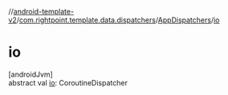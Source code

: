 //[android-template-v2](../../../index.md)/[com.rightpoint.template.data.dispatchers](../index.md)/[AppDispatchers](index.md)/[io](io.md)

# io

[androidJvm]\
abstract val [io](io.md): CoroutineDispatcher
